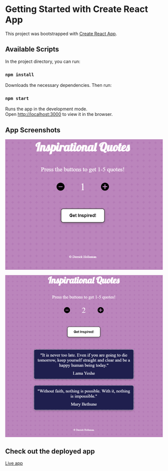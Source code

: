 # Getting Started with Create React App

This project was bootstrapped with [Create React App](https://github.com/facebook/create-react-app).

## Available Scripts

In the project directory, you can run:

### `npm install` 

Downloads the necessary dependencies.  Then run:

### `npm start`

Runs the app in the development mode.\
Open [http://localhost:3000](http://localhost:3000) to view it in the browser.

## App Screenshots

![Home Screen](https://github.com/derrickholleman/Random-Quote-Generator/blob/main/images/app-home-page.png)

![Viewing Quotes](https://github.com/derrickholleman/Random-Quote-Generator/blob/main/images/two-quotes.png)

## Check out the deployed app

[Live app](https://random-inspirational-quote-generator.netlify.app)
